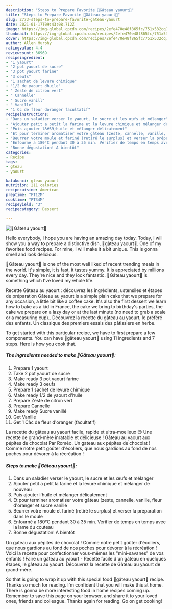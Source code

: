 ```yaml
---
description: "Steps to Prepare Favorite 🍰Gâteau yaourt🍰"
title: "Steps to Prepare Favorite 🍰Gâteau yaourt🍰"
slug: 2773-steps-to-prepare-favorite-gateau-yaourt
date: 2021-01-17T09:43:08.712Z
image: https://img-global.cpcdn.com/recipes/2efe470e48f865fc/751x532cq70/🍰gateau-yaourt🍰-photo-principale-de-la-recette.jpg
thumbnail: https://img-global.cpcdn.com/recipes/2efe470e48f865fc/751x532cq70/🍰gateau-yaourt🍰-photo-principale-de-la-recette.jpg
cover: https://img-global.cpcdn.com/recipes/2efe470e48f865fc/751x532cq70/🍰gateau-yaourt🍰-photo-principale-de-la-recette.jpg
author: Allen Murphy
ratingvalue: 4.4
reviewcount: 36969
recipeingredient:
- "1 yaourt"
- "2 pot yaourt de sucre"
- "3 pot yaourt farine"
- "3 oeufs"
- "1 sachet de levure chimique"
- "1/2 de yaourt dhuile"
- " Zeste de citron vert"
- " Cannelle"
- " Sucre vanill"
- " Vanille"
- "1 Cc de fleur doranger facultatif"
recipeinstructions:
- "Dans un saladier verser le yaourt, le sucre et les œufs et mélanger"
- "Ajouter petit a petit la farine et la levure chimique et mélanger de nouveau"
- "Puis ajouter l&#39;huile et mélanger délicatement"
- "Et pour terminer aromatiser votre gâteau (zeste, cannelle, vanille, fleur d&#39;oranger et sucre vanillé"
- "Beurrer votre moule et fariné (retiré le surplus) et verser la préparation dans le moule"
- "Enfourné a 180°C pendant 30 à 35 min. Vérifier de temps en temps avec la lame du couteau"
- "Bonne dégustation! A bientôt"
categories:
- Recipe
tags:
- gteau
- yaourt

katakunci: gteau yaourt 
nutrition: 211 calories
recipecuisine: American
preptime: "PT12M"
cooktime: "PT34M"
recipeyield: "3"
recipecategory: Dessert

---
```



![🍰Gâteau yaourt🍰](https://img-global.cpcdn.com/recipes/2efe470e48f865fc/751x532cq70/🍰gateau-yaourt🍰-photo-principale-de-la-recette.jpg)

Hello everybody, I hope you are having an amazing day today. Today, I will show you a way to prepare a distinctive dish, 🍰gâteau yaourt🍰. One of my favorites food recipes. For mine, I will make it a bit unique. This is gonna smell and look delicious.

🍰Gâteau yaourt🍰 is one of the most well liked of recent trending meals in the world. It's simple, it is fast, it tastes yummy. It is appreciated by millions every day. They're nice and they look fantastic. 🍰Gâteau yaourt🍰 is something which I've loved my whole life.

Recette Gâteau au yaourt : découvrez les ingrédients, ustensiles et étapes de préparation Gâteau au yaourt is a simple plain cake that we prepare for any occasion, a little bit like a coffee cake. It&#39;s also the first dessert we learn how to bake as a kid in France, the cake we bring to birthday&#39;s parties, the cake we prepare on a lazy day or at the last minute (no need to grab a scale or a measuring cup).. Découvrez la recette du gâteau au yaourt, le préféré des enfants. Un classique des premiers essais des pâtissiers en herbe.


To get started with this particular recipe, we have to first prepare a few components. You can have 🍰gâteau yaourt🍰 using 11 ingredients and 7 steps. Here is how you cook that.

<!--inarticleads1-->

##### The ingredients needed to make 🍰Gâteau yaourt🍰:

1. Prepare 1 yaourt
1. Take 2 pot yaourt de sucre
1. Make ready 3 pot yaourt farine
1. Make ready 3 oeufs
1. Prepare 1 sachet de levure chimique
1. Make ready 1/2 de yaourt d&#39;huile
1. Prepare  Zeste de citron vert
1. Prepare  Cannelle
1. Make ready  Sucre vanillé
1. Get  Vanille
1. Get 1 Càc de fleur d&#39;oranger (facultatif)


La recette du gâteau au yaourt facile, rapide et ultra-moelleux 😊 Une recette de grand-mère inratable et délicieuse ! Gâteau au yaourt aux pépites de chocolat Par Roméo. Un gateau aux pépites de chocolat ! Comme notre petit goûter d&#39;écoliers, que nous gardions au fond de nos poches pour dévorer à la récréation ! 

<!--inarticleads2-->

##### Steps to make 🍰Gâteau yaourt🍰:

1. Dans un saladier verser le yaourt, le sucre et les œufs et mélanger
1. Ajouter petit a petit la farine et la levure chimique et mélanger de nouveau
1. Puis ajouter l&#39;huile et mélanger délicatement
1. Et pour terminer aromatiser votre gâteau (zeste, cannelle, vanille, fleur d&#39;oranger et sucre vanillé
1. Beurrer votre moule et fariné (retiré le surplus) et verser la préparation dans le moule
1. Enfourné a 180°C pendant 30 à 35 min. Vérifier de temps en temps avec la lame du couteau
1. Bonne dégustation! A bientôt


Un gateau aux pépites de chocolat ! Comme notre petit goûter d&#39;écoliers, que nous gardions au fond de nos poches pour dévorer à la récréation ! Voici la recette pour confectionner vous-mêmes les &#34;mini-savanes&#34; de vos enfants ! Faire un gâteau au yaourt - Recette facile d&#39;un gâteau en quelques étapes, le gâteau au yaourt. Découvrez la recette de Gâteau au yaourt de grand-mère. 

So that is going to wrap it up with this special food 🍰gâteau yaourt🍰 recipe. Thanks so much for reading. I'm confident that you will make this at home. There is gonna be more interesting food in home recipes coming up. Remember to save this page on your browser, and share it to your loved ones, friends and colleague. Thanks again for reading. Go on get cooking!
